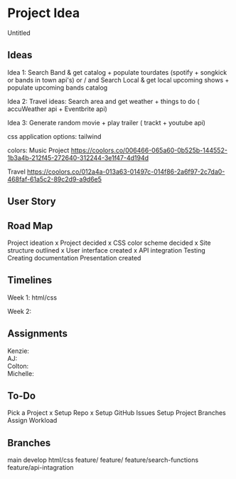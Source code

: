 # Project Idea  
Untitled  

## Ideas
Idea 1: Search Band & get catalog + populate tourdates (spotify + songkick or bands in town api's) or / and Search Local & get local upcoming shows + populate upcoming bands catalog 

Idea 2: Travel ideas: Search area and get weather + things to do ( accuWeather api + Eventbrite api)

Idea 3: Generate random movie + play trailer ( trackt + youtube api)

css application options:
tailwind

colors:
Music Project
https://coolors.co/006466-065a60-0b525b-144552-1b3a4b-212f45-272640-312244-3e1f47-4d194d


Travel
https://coolors.co/012a4a-013a63-01497c-014f86-2a6f97-2c7da0-468faf-61a5c2-89c2d9-a9d6e5

## User Story


## Road Map  

Project ideation x
Project decided x
CSS color scheme decided x
Site structure outlined x
User interface created x
API integration
Testing
Creating documentation
Presentation created

## Timelines

Week 1: 
html/css

Week 2:  

## Assignments  
Kenzie:   
AJ:  
Colton:  
Michelle:

## To-Do
Pick a Project x
Setup Repo x
Setup GitHub Issues
Setup Project Branches 
Assign Workload  

## Branches
main
develop
html/css
feature/
feature/
feature/search-functions
feature/api-intagration